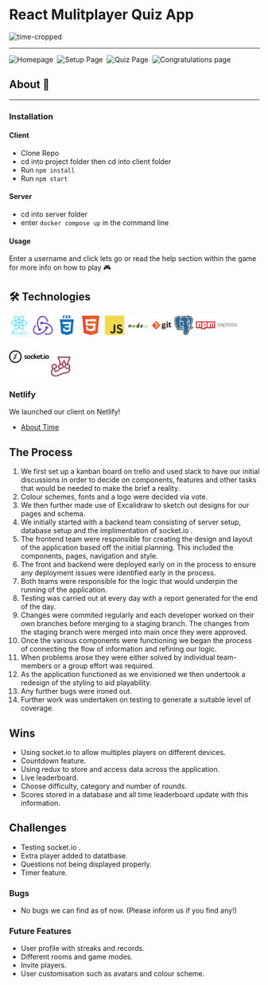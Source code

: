 # React Mulitplayer Quiz App
<div>
<img src="https://i.ibb.co/k1PVV5H/time-cropped.png" alt="time-cropped" border="0" title="abouttimelogo" border="0"width="800" height="250"/>&nbsp;
</div>

---

<div>
<img src="https://i.ibb.co/GkWM8Cv/Screenshot-2022-06-30-at-16-30-55.png" alt="Homepage" border="0" title="Homepage" width="500" height="300"/>&nbsp;
<img src="https://i.ibb.co/khnd6JV/Screenshot-2022-06-30-at-20-03-22.png" alt="Setup Page" border="0" title="SetupPage" width="500" height="300"/>&nbsp;
<img src="https://i.ibb.co/N2mdf5z/Screenshot-2022-06-30-at-20-03-55.png" alt="Quiz Page" border="0" title="QuizpAGE" width="450" height="300"/>&nbsp;
<img src="https://i.ibb.co/Vv6kB6Y/Screenshot-2022-06-30-at-20-05-01.png" alt="Congratulations page" border="0" title="Congrats" width="500" height="300"/>&nbsp;
</div>

## About 💾
---
### Installation

#### Client
- Clone Repo
- cd into project folder then cd into client folder
- Run `npm install`
- Run `npm start`

#### Server
- cd into server folder
- enter `docker compose up` in the command line

#### Usage

Enter a username and click lets go or read the help section within the game for more info on how to play 🎮

## :hammer_and_wrench: Technologies

<div>
  <img src="https://github.com/devicons/devicon/blob/master/icons/react/react-original-wordmark.svg" title="React" alt="React" width="40" height="40"/>&nbsp;
  <img src="https://github.com/devicons/devicon/blob/master/icons/redux/redux-original.svg" title="Redux" alt="Redux " width="40" height="40"/>&nbsp;
  <img src="https://github.com/devicons/devicon/blob/master/icons/css3/css3-plain-wordmark.svg"  title="CSS3" alt="CSS" width="40" height="40"/>&nbsp;
  <img src="https://github.com/devicons/devicon/blob/master/icons/html5/html5-original.svg" title="HTML5" alt="HTML" width="40" height="40"/>&nbsp;
  <img src="https://github.com/devicons/devicon/blob/master/icons/javascript/javascript-original.svg" title="JavaScript" alt="JavaScript" width="40" height="40"/>&nbsp;
  <img src="https://github.com/devicons/devicon/blob/master/icons/nodejs/nodejs-original-wordmark.svg" title="NodeJS" alt="NodeJS" width="40" height="40"/>&nbsp;
  <img src="https://github.com/devicons/devicon/blob/master/icons/git/git-original-wordmark.svg" title="Git" **alt="Git" width="40" height="40"/>
  <img src="https://github.com/devicons/devicon/blob/master/icons/postgresql/postgresql-original.svg" title="PostgresSQL" **alt="PostgresSQL" width="40" height="40"/>
 <img src="https://github.com/devicons/devicon/blob/master/icons/npm/npm-original-wordmark.svg" title="npm" **alt="npm" width="40" height="40"/>
 <img src="https://github.com/devicons/devicon/blob/master/icons/express/express-original-wordmark.svg" title="express" **alt="express" width="40" height="40"/>
 <img src="https://github.com/devicons/devicon/blob/master/icons/socketio/socketio-original-wordmark.svg" title="socket.io" **alt="socket.io" width="80" height="80"/>
 <img src="https://github.com/devicons/devicon/blob/master/icons/jest/jest-plain.svg" title="Jest" **alt="Jest" width="40" height="40"/>
 
  
</div>

### Netlify

We launched our client on Netlify!

- [About Time](https://about-time.netlify.app)

## The Process
1. We first set up a kanban board on trello and used slack to have our initial discussions in order to decide on components, features and other tasks that would be needed to make the brief a reality.
2. Colour schemes, fonts and a logo were decided via vote.
3. We then further made use of Excalidraw to sketch out designs for our pages and schema. 
4. We initially started with a backend team consisting of server setup, database setup and the implimentation of socket.io .
5. The frontend team were responsible for creating the design and layout of the application based off the initial planning. This included the components, pages, navigation and style.
6. The front and backend were deployed early on in the process to ensure any deployment issues were identified early in the process.
7. Both teams were responsible for the logic that would underpin the running of the application.
8. Testing was carried out at every day with a report generated for the end of the day.
9. Changes were commited regularly and each developer worked on their own branches before merging to a staging branch. The changes from the staging branch    were merged into main once they were approved.
10. Once the various components were functioning we began the process of connecting the flow of information and refining our logic.
11. When problems arose they were either solved by individual team-members or a group effort was required.
12. As the application functioned as we envisioned we then undertook a redesign of the styling to aid playability.
13. Any further bugs were ironed out.
14. Further work was undertaken on testing to generate a suitable level of coverage.

## Wins
- Using socket.io to allow multiples players on different devices.
- Countdown feature.
- Using redux to store and access data across the application.
- Live leaderboard.
- Choose difficulty, category and number of rounds.
- Scores stored in a database and all time leaderboard update with this information.

## Challenges
- Testing socket.io .
- Extra player added to datatbase.
- Questions not being displayed properly.
- Timer feature.

### Bugs

- No bugs we can find as of now. (Please inform us if you find any!)

### Future Features
- User profile with streaks and records.
- Different rooms and game modes.
- Invite players.
- User customisation such as avatars and colour scheme.

